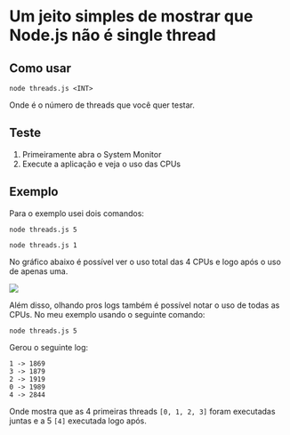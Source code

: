 # Um jeito simples de mostrar que Node.js não é single thread

## Como usar

`node threads.js <INT>`

Onde <INT> é o número de threads que você quer testar.

## Teste

1) Primeiramente abra o System Monitor
2) Execute a aplicação e veja o uso das CPUs

## Exemplo

Para o exemplo usei dois comandos:

`node threads.js 5`

`node threads.js 1`

No gráfico abaixo é possível ver o uso total das 4 CPUs e logo após o uso de apenas uma.

![](https://i.imgur.com/Al7yKQn.png)

Além disso, olhando pros logs também é possível notar o uso de todas as CPUs. No meu exemplo usando o seguinte comando:

`node threads.js 5`

Gerou o seguinte log:

```
1 -> 1869
3 -> 1879
2 -> 1919
0 -> 1989
4 -> 2844
```

Onde mostra que as 4 primeiras threads `[0, 1, 2, 3]` foram executadas juntas e a 5 `[4]` executada logo após.